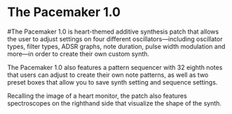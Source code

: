 # The Pacemaker 1.0

#The Pacemaker 1.0 is heart-themed additive synthesis patch that allows the user to adjust settings on four different oscillators—including oscillator types, filter types, ADSR graphs, note duration, pulse width modulation and more—in order to create their own custom synth.

The Pacemaker 1.0 also features a pattern sequencer with 32 eighth notes that users can adjust to create their own note patterns, as well as two preset boxes that allow you to save synth setting and sequence settings.

Recalling the image of a heart monitor, the patch also features spectroscopes on the righthand side that visualize the shape of the synth.
